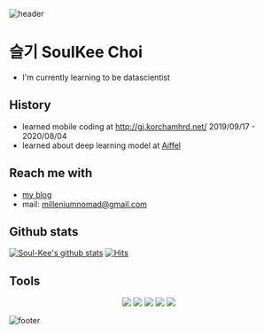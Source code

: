 ![header](https://capsule-render.vercel.app/api?type=waving&&color=gradient&height=100&section=header&fontSize=90)

# 슬기 SoulKee Choi
+ I'm currently learning to be datascientist

## History
+ learned mobile coding at http://gj.korchamhrd.net/ 2019/09/17 - 2020/08/04
+ learned about deep learning model at [Aiffel](https://lms.aiffel.io/)


## Reach me with
+ [my blog](https://lordofwill.github.io/)
+ mail: milleniumnomad@gmail.com


## Github stats

[![Soul-Kee's github stats](https://github-readme-stats.vercel.app/api?username=lordofwill)](https://github.com/anuraghazra/github-readme-stats)
[![Hits](https://hits.seeyoufarm.com/api/count/incr/badge.svg?url=https%3A%2F%2Fgithub.com%2Flordofwill%2F&count_bg=%233DC8C1&title_bg=%23555555&icon=&icon_color=gradient&title=hits&edge_flat=false)](https://hits.seeyoufarm.com)

## Tools 

<div align = "center">
<img src="https://img.shields.io/badge/TensorFlow-FF6F00.svg?style=flat-square&logo=TensorFlow&logoColor=white"/>
<img src="https://img.shields.io/badge/Git-F05032?style=flat-square&logo=Git&logoColor=white"/>
<img src="https://img.shields.io/badge/Python-3776AB?style=flat-square&logo=Python&logoColor=white"/>
<img src="https://img.shields.io/badge/C-A8B9CC?style=flat-square&logo=C&logoColor=white"/>
<img src="https://img.shields.io/badge/Android Studio-3DDC84.svg?style=flat-square&logo=Android Studio&logoColor=white"/>
</div>

![footer](https://capsule-render.vercel.app/api?type=waving&&color=gradient&height=100&section=footer&fontSize=90)
